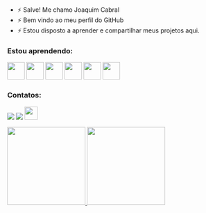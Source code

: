 - ⚡ Salve! Me chamo Joaquim Cabral
- ⚡ Bem vindo ao meu perfil do GitHub
- ⚡ Estou disposto a aprender e compartilhar meus projetos aqui.

### Estou aprendendo:
<img src="https://cdn.jsdelivr.net/gh/devicons/devicon/icons/java/java-original.svg" width="40" height="40"/> <img src="https://cdn.jsdelivr.net/gh/devicons/devicon/icons/python/python-original.svg" width="40" height="40"/> <img src="https://cdn.jsdelivr.net/gh/devicons/devicon/icons/jupyter/jupyter-original-wordmark.svg" width="40" height="40"/> <img src="https://upload.wikimedia.org/wikipedia/commons/thumb/6/61/HTML5_logo_and_wordmark.svg/1200px-HTML5_logo_and_wordmark.svg.png" width="40" height="40"/> <img src="https://quay.com.br/wp-content/uploads/2020/06/C-Sharp-01.png" width="40" height="40"/> <img src="https://user-images.githubusercontent.com/33158051/103925017-e7673b80-50e4-11eb-9379-ceb82e3f382c.png" width="40" height="40"/>


### Contatos:
<a href="https://instagram.com/joaquiim.c" target="_blank"><img src="https://img.shields.io/badge/-Instagram-%23E4405F?style=for-the-badge&logo=instagram&logoColor=white" target="_blank"></a> <a href = "mailto:joaquimcabral.2014@gmail.com"><img src="https://img.shields.io/badge/Gmail-D14836?style=for-the-badge&logo=gmail&logoColor=white" target="_blank"></a> <a href="https://www.linkedin.com/in/joaquim-cabral-235279231/" rel="nofollow"><img src="https://encrypted-tbn0.gstatic.com/images?q=tbn:ANd9GcQ-8tldZIRlA35vaNyFfeoUFKh6gFz1x6JcqND7jVNFPQ&s" width="30" height="30" data-canonical-src="https://img.shields.io/badge/-LinkedIn-%230077B5?style=for-the-badge&amp;logo=linkedin&amp;logoColor=white" style="max-width: 100%;"></a>

<div>
<a href="https://github.com/Joaquim-python3">
<img height="180em" src="https://github-readme-stats.vercel.app/api/top-langs/?username=Joaquim-python3&layout=compact&langs_count=7&theme=dracula"/> <img height="180em" src="https://github-readme-stats.vercel.app/api?username=Joaquim-python3&show_icons=true&theme=dracula&include_all_commits=true&count_private=true"/> 
</div>

